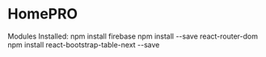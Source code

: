 # HomePRO
Modules Installed:
 npm install firebase
 npm install --save react-router-dom
 npm install react-bootstrap-table-next --save